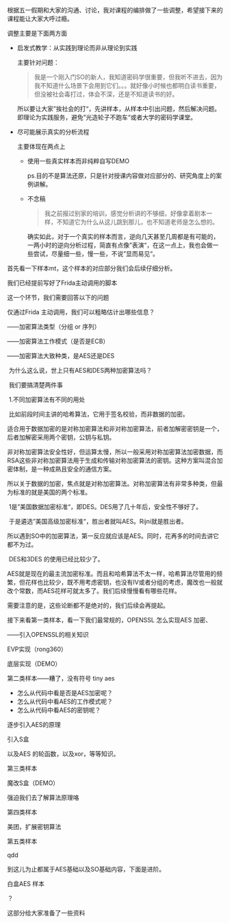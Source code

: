根据五一假期和大家的沟通、讨论，我对课程的编排做了一些调整，希望接下来的课程能让大家大呼过瘾。

调整主要是下面两方面

* 启发式教学：从实践到理论而非从理论到实践

  主要针对问题：

  > 我是一个刚入门SO的新人，我知道密码学很重要，但我听不进去，因为我不知道什么场景下会用到它们。。。就好像小时候也都明白读书重要，但没被社会毒打过，体会不深，还是不知道读书的好。

  所以要让大家”挨社会的打“，先讲样本，从样本中引出问题，然后解决问题。即理论为实践服务，避免”光造轮子不跑车“或者大学的密码学课堂。

* 尽可能展示真实的分析流程

  主要体现在两点上

  * 使用一些真实样本而非纯粹自写DEMO

    ps.目的不是算法还原，只是针对授课内容做对应部分的、研究角度上的案例讲解。

  * 不念稿

    > 我之前报过别家的培训，感觉分析讲的不够细，好像拿着剧本一样，不知道它为什么从这儿跳到那儿，也不知道老师是怎么想的。

    确实如此，对于一个真实的样本而言，逆向几天甚至几周都是有可能的，一两小时的逆向分析过程，简直有点像”表演“，在这一点上，我也会做一些尝试，尽量细一些，慢一些，不说”显而易见“。









首先看一下样本mt，这个样本的对应部分我们会后续仔细分析。

我们已经提前写好了Frida主动调用的脚本

这一个环节，我们需要回答以下的问题

仅通过Frida 主动调用，我们可以粗略估计出哪些信息？

——加密算法类型（分组 or 序列）

——加密算法工作模式（是否是ECB）

——加密算法大致种类，是AES还是DES

​		为什么这么说，世上只有AES和DES两种加密算法吗？

​		我们要搞清楚两件事

​		1.不同加密算法有不同的用处

​		比如前段时间主讲的哈希算法，它用于签名校验，而非数据的加密。

​		适合用于数据加密的是对称加密算法和非对称加密算法，前者加解密密钥是一个，后者加解密采用两个密钥，公钥与私钥。

​		非对称加密算法安全性好，但运算太慢，所以一般采用对称加密算法加密数据，而RSA这些非对称加密算法用于生成和传输对称加密算法的密钥。这种方案叫混合加密体制，是一种成熟且安全的通信方案。

​		所以关于数据的加密，焦点就是对称加密算法。对称加密算法有非常多种类，但最为标准的就是美国的两个标准。

​		1是”美国数据加密标准“，即DES。DES用了几十年后，安全性不够好了。

​		于是遴选”美国高级加密标准“，胜出者就叫AES。Rijni就是胜出者。

​		所以遇到SO中的加密算法，第一反应就应该是AES。同时，花再多的时间去讲它都不为过。

​		DES和3DES 的使用已经比较少了。

​		AES就是现在的最主流加密标准。而且和哈希算法不太一样，哈希算法尽管用的频繁，但花样也比较少，既不用考虑密钥，也没有IV或者分组的考虑，魔改也一般就改个常数，而AES花样可就太多了。我们后续慢慢看有哪些花样。



需要注意的是，这些论断都不是绝对的，我们后续会再提起。



接下来看第一类样本，看一下我们最常规的，OPENSSL 怎么实现AES 加密、

——引入OPENSSL的相关知识

EVP实现（rong360）

底层实现（DEMO）



第二类样本——糟了，没有符号 tiny aes

* 怎么从代码中看是否是AES加密呢？
* 怎么从代码中看AES的工作模式呢？
* 怎么从代码中看AES的密钥呢？

逐步引入AES的原理

引入S盒

以及AES 的轮函数，以及xor，等等知识。



第三类样本

魔改S盒（DEMO）

强迫我们去了解算法原理咯



第四类样本

美团，扩展密钥算法



第五类样本

qdd



到这儿为止都属于AES基础以及SO基础内容，下面是进阶。

白盒AES 样本

？

这部分给大家准备了一些资料













